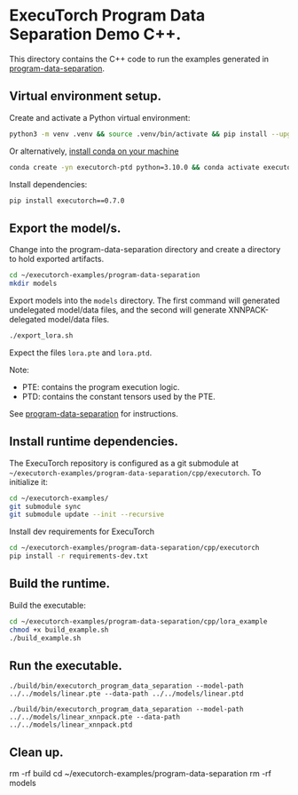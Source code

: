 # ExecuTorch Program Data Separation Demo C++.

This directory contains the C++ code to run the examples generated in [program-data-separation](../program-data-separation/README.md).


## Virtual environment setup.
Create and activate a Python virtual environment:
```bash
python3 -m venv .venv && source .venv/bin/activate && pip install --upgrade pip
```
Or alternatively, [install conda on your machine](https://conda.io/projects/conda/en/latest/user-guide/install/index.html)
```bash
conda create -yn executorch-ptd python=3.10.0 && conda activate executorch-ptd
```

Install dependencies:
```bash
pip install executorch==0.7.0
```

## Export the model/s.

Change into the program-data-separation directory and create a directory to hold exported artifacts.
```bash
cd ~/executorch-examples/program-data-separation
mkdir models
```

Export models into the `models` directory. The first command will generated undelegated model/data files, and the second will generate XNNPACK-delegated model/data files.
```bash
./export_lora.sh
```
Expect the files `lora.pte` and `lora.ptd`.

Note:
- PTE: contains the program execution logic.
- PTD: contains the constant tensors used by the PTE.

See [program-data-separation](../../program-data-separation/README.md) for instructions.

## Install runtime dependencies.
The ExecuTorch repository is configured as a git submodule at `~/executorch-examples/program-data-separation/cpp/executorch`.  To initialize it:
```bash
cd ~/executorch-examples/
git submodule sync
git submodule update --init --recursive
```
Install dev requirements for ExecuTorch

```bash
cd ~/executorch-examples/program-data-separation/cpp/executorch
pip install -r requirements-dev.txt
```

## Build the runtime.
Build the executable:
```bash
cd ~/executorch-examples/program-data-separation/cpp/lora_example
chmod +x build_example.sh
./build_example.sh
```

## Run the executable.
```
./build/bin/executorch_program_data_separation --model-path ../../models/linear.pte --data-path ../../models/linear.ptd

./build/bin/executorch_program_data_separation --model-path ../../models/linear_xnnpack.pte --data-path ../../models/linear_xnnpack.ptd
```

## Clean up.
rm -rf build
cd ~/executorch-examples/program-data-separation
rm -rf models
